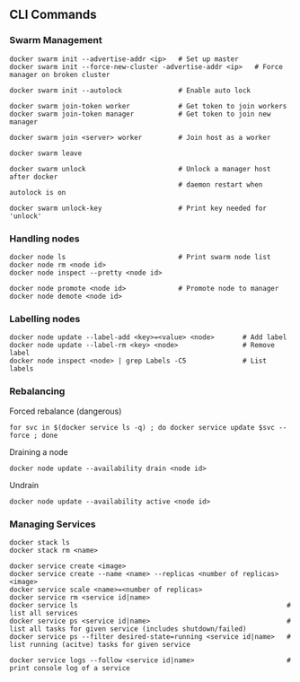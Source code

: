 ## CLI Commands

### Swarm Management

    docker swarm init --advertise-addr <ip>   # Set up master
    docker swarm init --force-new-cluster -advertise-addr <ip>   # Force manager on broken cluster
    
    docker swarm init --autolock              # Enable auto lock
    
    docker swarm join-token worker            # Get token to join workers
    docker swarm join-token manager           # Get token to join new manager
    
    docker swarm join <server> worker         # Join host as a worker
    
    docker swarm leave
    
    docker swarm unlock                       # Unlock a manager host after docker 
                                              # daemon restart when autolock is on
                                              
    docker swarm unlock-key                   # Print key needed for 'unlock'

### Handling nodes

    docker node ls                            # Print swarm node list
    docker node rm <node id>
    docker node inspect --pretty <node id>
    
    docker node promote <node id>             # Promote node to manager
    docker node demote <node id>

### Labelling nodes

    docker node update --label-add <key>=<value> <node>       # Add label
    docker node update --label-rm <key> <node>                # Remove label
    docker node inspect <node> | grep Labels -C5              # List labels

### Rebalancing

Forced rebalance (dangerous)

    for svc in $(docker service ls -q) ; do docker service update $svc --force ; done

Draining a node

    docker node update --availability drain <node id>
    
Undrain

    docker node update --availability active <node id>

### Managing Services

    docker stack ls
    docker stack rm <name>
    
    docker service create <image>
    docker service create --name <name> --replicas <number of replicas> <image>
    docker service scale <name>=<number of replicas>
    docker service rm <service id|name>
    docker service ls                                                    # list all services
    docker service ps <service id|name>                                  # list all tasks for given service (includes shutdown/failed)
    docker service ps --filter desired-state=running <service id|name>   # list running (acitve) tasks for given service
    
    docker service logs --follow <service id|name>                       # print console log of a service
